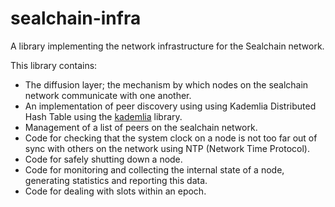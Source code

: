 # sealchain-infra

A library implementing the network infrastructure for the Sealchain network.

This library contains:

* The diffusion layer; the mechanism by which nodes on the sealchain network
  communicate with one another.
* An implementation of peer discovery using using Kademlia Distributed Hash Table
  using the [kademlia] library.
* Management of a list of peers on the sealchain network.
* Code for checking that the system clock on a node is not too far out of sync
  with others on the network using NTP (Network Time Protocol).
* Code for safely shutting down a node.
* Code for monitoring and collecting the internal state of a node, generating
  statistics and reporting this data.
* Code for dealing with slots within an epoch.

[kademlia]: https://hackage.haskell.org/package/kademlia
